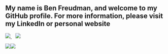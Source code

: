 ## My name is Ben Freudman, and welcome to my GitHub profile. For more information, please visit my LinkedIn or personal website
<p>
    <a href="https://www.linkedin.com/in/benjamin-freudman-195a9787/">
        <img src="https://img.shields.io/badge/linkedin-%230077B5.svg?&style=for-the-badge&logo=linkedin&logoColor=white" />
    </a>&nbsp;&nbsp;
    <a href="https://bfreud94.github.io/freudsPortfolio/">
        <img src="http://ForTheBadge.com/images/badges/built-with-science.svg" />
    </a>
</p>

<div style="display:flex">
    <img align="top" src="https://github-readme-stats.vercel.app/api?username=bfreud94&&show_icons=true&title_color=ffffff&icon_color=bb2acf&text_color=daf7dc&bg_color=151515" />
    <a href="https://github.com/bfreud94">
        <img src="https://github-readme-stats.vercel.app/api/top-langs/?username=bfreud94&theme=light" />
    </a>
</div>